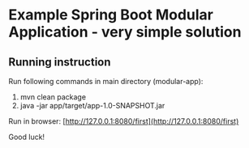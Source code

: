 # Example Spring Boot Modular Application - very simple solution

## Running instruction

Run following commands in main directory (modular-app):

1. mvn clean package
2. java -jar app/target/app-1.0-SNAPSHOT.jar

Run in browser: [http://127.0.0.1:8080/first](http://127.0.0.1:8080/first)

Good luck!
